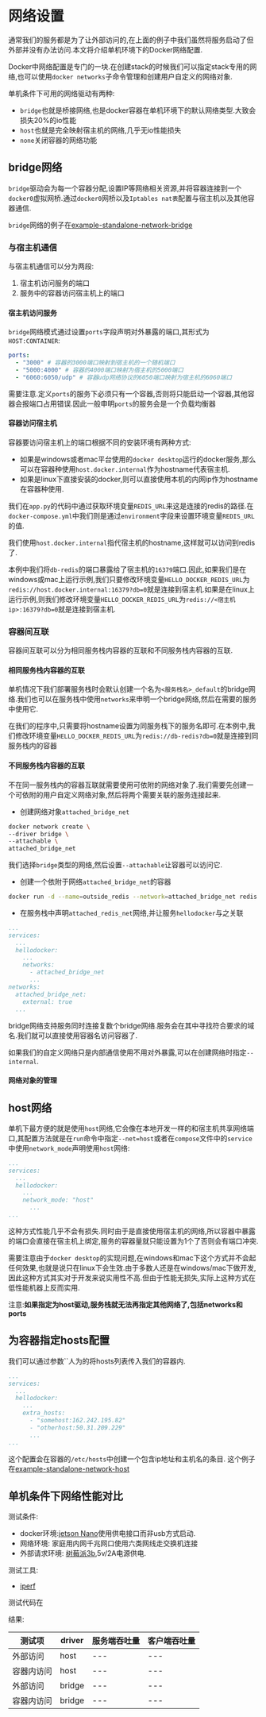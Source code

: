 # 网络设置

通常我们的服务都是为了让外部访问的,在上面的例子中我们虽然将服务启动了但外部并没有办法访问.本文将介绍单机环境下的Docker网络配置.

Docker中网络配置是专门的一块.在创建stack的时候我们可以指定stack专用的网络,也可以使用`docker networks`子命令管理和创建用户自定义的网络对象.

单机条件下可用的网络驱动有两种:

+ `bridge`也就是桥接网络,也是docker容器在单机环境下的默认网络类型.大致会损失20%的io性能
+ `host`也就是完全映射宿主机的网络,几乎无io性能损失
+ `none`关闭容器的网络功能

## bridge网络

`bridge`驱动会为每一个容器分配,设置IP等网络相关资源,并将容器连接到一个`docker0`虚拟网桥.通过`docker0`网桥以及`Iptables nat表`配置与宿主机以及其他容器通信.

`bridge`网络的例子在[example-standalone-network-bridge](https://github.com/hsz1273327/TutorialForDocker/tree/example-standalone-network-bridge)

### 与宿主机通信

与宿主机通信可以分为两段:

1. 宿主机访问服务的端口
2. 服务中的容器访问宿主机上的端口

#### 宿主机访问服务

`bridge`网络模式通过设置`ports`字段声明对外暴露的端口,其形式为`HOST:CONTAINER`:

```yml
ports:
  - "3000" # 容器的3000端口映射到宿主机的一个随机端口
  - "5000:4000" # 容器的4000端口映射为宿主机的5000端口
  - "6060:6050/udp" # 容器udp网络协议的6050端口映射为宿主机的6060端口
```

需要注意.定义`ports`的服务下必须只有一个容器,否则将只能启动一个容器,其他容器会报端口占用错误.因此一般申明`ports`的服务会是一个负载均衡器

#### 容器访问宿主机

容器要访问宿主机上的端口根据不同的安装环境有两种方式:

+ 如果是windows或者mac平台使用的`docker desktop`运行的docker服务,那么可以在容器种使用`host.docker.internal`作为hostname代表宿主机.
+ 如果是linux下直接安装的docker,则可以直接使用本机的内网ip作为hostname在容器种使用.

我们在`app.py`的代码中通过获取环境变量`REDIS_URL`来这是连接的redis的路径.在`docker-compose.yml`中我们则是通过`environment`字段来设置环境变量`REDIS_URL`的值.

我们使用`host.docker.internal`指代宿主机的hostname,这样就可以访问到redis了.

本例中我们将`db-redis`的端口暴露给了宿主机的`16379`端口.因此,如果我们是在windows或mac上运行示例,我们只要修改环境变量`HELLO_DOCKER_REDIS_URL`为`redis://host.docker.internal:16379?db=0`就是连接到宿主机.如果是在linux上运行示例,则我们修改环境变量`HELLO_DOCKER_REDIS_URL`为`redis://<宿主机ip>:16379?db=0`就是连接到宿主机.

### 容器间互联

容器间互联可以分为相同服务栈内容器的互联和不同服务栈内容器的互联.

#### 相同服务栈内容器的互联

单机情况下我们部署服务栈时会默认创建一个名为`<服务栈名>_default`的bridge网络.我们也可以在服务栈中使用`networks`来申明一个bridge网络,然后在需要的服务中使用它.

在我们的程序中,只需要将hostname设置为同服务栈下的服务名即可.在本例中,我们修改环境变量`HELLO_DOCKER_REDIS_URL`为`redis://db-redis?db=0`就是连接到同服务栈内的容器

#### 不同服务栈内容器的互联

不在同一服务栈内的容器互联就需要使用可依附的网络对象了.我们需要先创建一个可依附的用户自定义网络对象,然后将两个需要关联的服务连接起来.

+ 创建网络对象`attached_bridge_net`

```bash
docker network create \
--driver bridge \
--attachable \
attached_bridge_net
```

我们选择`bridge`类型的网络,然后设置`--attachable`让容器可以访问它.

+ 创建一个依附于网络`attached_bridge_net`的容器

```bash
docker run -d --name=outside_redis --network=attached_bridge_net redis
```

+ 在服务栈中声明`attached_redis_net`网络,并让服务`hellodocker`与之关联

```yaml
...
services:
  ...
  hellodocker:
    ...
    networks:
      - attached_bridge_net
      ...
networks:
  attached_bridge_net:
    external: true
  ...

```

bridge网络支持服务同时连接复数个bridge网络.服务会在其中寻找符合要求的域名.我们就可以直接使用容器名访问容器了.

如果我们的自定义网络只是内部通信使用不用对外暴露,可以在创建网络时指定`--internal`.

#### 网络对象的管理

## host网络

单机下最方便的就是使用`host`网络,它会像在本地开发一样的和宿主机共享网络端口,其配置方法就是在`run`命令中指定`--net=host`或者在`compose`文件中的`service`中使用`network_mode`声明使用`host`网络:

```yml
...
services:
  ...
  hellodocker:
    ...
    network_mode: "host"
      ...
...
```

这种方式性能几乎不会有损失.同时由于是直接使用宿主机的网络,所以容器中暴露的端口会直接在宿主机上绑定,服务的容器量就只能设置为1个了否则会有端口冲突.

需要注意由于`docker desktop`的实现问题,在windows和mac下这个方式并不会起任何效果,也就是说只在linux下会生效.由于多数人还是在windows/mac下做开发,因此这种方式其实对于开发来说实用性不高.但由于性能无损失,实际上这种方式在低性能机器上反而实用.

注意:**如果指定为host驱动,服务栈就无法再指定其他网络了,包括networks和ports**

## 为容器指定hosts配置

我们可以通过参数``人为的将hosts列表传入我们的容器内.

```yaml
...
services:
  ...
  hellodocker:
    ...
    extra_hosts:
      - "somehost:162.242.195.82"
      - "otherhost:50.31.209.229"
      ...
...
```

这个配置会在容器的`/etc/hosts`中创建一个包含ip地址和主机名的条目.
这个例子在[example-standalone-network-host](https://github.com/hsz1273327/TutorialForDocker/tree/example-standalone-network-host)

## 单机条件下网络性能对比

测试条件:

+ docker环境:[jetson Nano](https://www.nvidia.cn/autonomous-machines/embedded-systems/jetson-nano/)使用供电接口而非usb方式启动.
+ 网络环境: 家庭用内网千兆网口使用六类网线走交换机连接
+ 外部请求环境: [树莓派3b](https://www.raspberrypi.org/products/raspberry-pi-3-model-b/?resellerType=home),5v/2A电源供电.

测试工具:

+ [iperf](https://iperf.fr/iperf-download.php)

测试代码在[]()

结果:

| 测试项     | driver | 服务端吞吐量 | 客户端吞吐量 |
| ---------- | ------ | ------------ | ------------ |
| 外部访问   | host   | ---          | ---          |
| 容器内访问 | host   | ---          | ---          |
| 外部访问   | bridge | ---          | ---          |
| 容器内访问 | bridge | ---          | ---          |